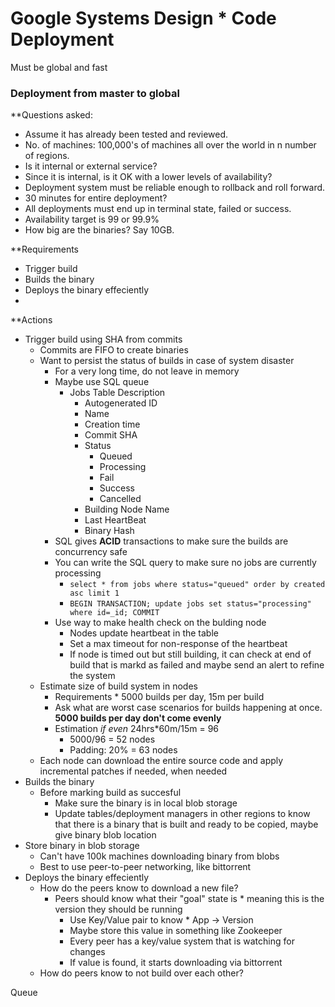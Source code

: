 # Google Systems Design * Code Deployment
Must be global and fast

### Deployment from master to global
**Questions asked:
* Assume it has already been tested and reviewed. 
* No. of machines: 100,000's of machines all over the world in n number of regions.
* Is it internal or external service?
* Since it is internal, is it OK with a lower levels of availability?
* Deployment system must be reliable enough to rollback and roll forward.
* 30 minutes for entire deployment?
* All deployments must end up in terminal state, failed or success.
* Availability target is 99 or 99.9%
* How big are the binaries?  Say 10GB.

**Requirements
* Trigger build
* Builds the binary
* Deploys the binary effeciently
* 

**Actions
* Trigger build using SHA from commits
	* Commits are FIFO to create binaries
	* Want to persist the status of builds in case of system disaster
		* For a very long time, do not leave in memory
		* Maybe use SQL queue
			* Jobs Table Description
				* Autogenerated ID
				* Name
				* Creation time
				* Commit SHA
				* Status
					* Queued
					* Processing
					* Fail
					* Success
					* Cancelled
				* Building Node Name
				* Last HeartBeat
				* Binary Hash
		* SQL gives **ACID** transactions to make sure the builds are concurrency safe
		* You can write the SQL query to make sure no jobs are currently processing
			* `select * from jobs where status="queued" order by created asc limit 1`
			* `BEGIN TRANSACTION; update jobs set status="processing" where id=_id; COMMIT`
		* Use way to make health check on the bulding node
			* Nodes update heartbeat in the table
			* Set a max timeout for non-response of the heartbeat
			* If node is timed out but still building, it can check at end of build that is markd as failed and maybe send an alert to refine the system
	* Estimate size of build system in nodes
		*  Requirements * 5000 builds per day, 15m per build
		* Ask what are worst case scenarios for builds happening at once. **5000 builds per day don't come evenly**
		* Estimation _if even_ 24hrs*60m/15m = 96
			* 5000/96 = 52 nodes
			* Padding: 20% = 63 nodes
	* Each node can download the entire source code and apply incremental patches if needed, when needed
* Builds the binary
	* Before marking build as succesful
		* Make sure the binary is in local blob storage
		* Update tables/deployment managers in other regions to know that there is a binary that is built and ready to be copied, maybe give binary blob location
* Store binary in blob storage
	* Can't have 100k machines downloading binary from blobs
	* Best to use peer-to-peer networking, like bittorrent
* Deploys the binary effeciently
	* How do the peers know to download a new file?
		* Peers should know what their "goal" state is * meaning this is the version they should be running
			* Use Key/Value pair to know * App -> Version
			* Maybe store this value in something like Zookeeper
			* Every peer has a key/value system that is watching for changes
			* If value is found, it starts downloading via bittorrent
	* How do peers know to not build over each other?


Queue 